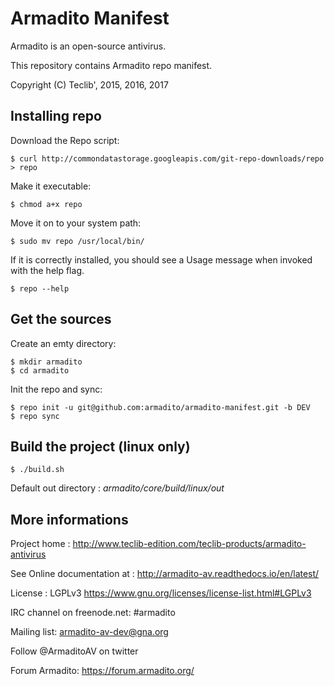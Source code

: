 # Armadito Manifest #

Armadito is an open-source antivirus.

This repository contains Armadito repo manifest.

Copyright (C) Teclib', 2015, 2016, 2017

## Installing repo ##

Download the Repo script:

    $ curl http://commondatastorage.googleapis.com/git-repo-downloads/repo > repo

Make it executable:

    $ chmod a+x repo

Move it on to your system path:

    $ sudo mv repo /usr/local/bin/

If it is correctly installed, you should see a Usage message when invoked
with the help flag.

    $ repo --help

## Get the sources ##

Create an emty directory:

	$ mkdir armadito
	$ cd armadito

Init the repo and sync:

	$ repo init -u git@github.com:armadito/armadito-manifest.git -b DEV
	$ repo sync


## Build the project (linux only) ##

	$ ./build.sh

Default out directory : *armadito/core/build/linux/out*

## More informations ##

Project home : http://www.teclib-edition.com/teclib-products/armadito-antivirus
 
See Online documentation at : http://armadito-av.readthedocs.io/en/latest/
 
License : LGPLv3 https://www.gnu.org/licenses/license-list.html#LGPLv3
 
IRC channel on freenode.net: #armadito
 
Mailing list: armadito-av-dev@gna.org
 
Follow @ArmaditoAV on twitter
 
Forum Armadito: https://forum.armadito.org/
